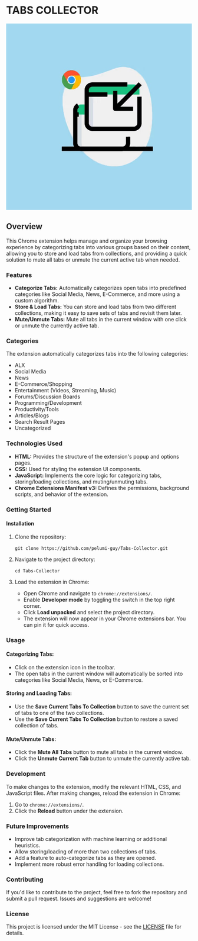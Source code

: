 # TABS COLLECTOR
<p align="center">
 <img src="./images/icon-128x128.png" alt="TabS Collector Icon  "/>
</p>

## Overview

This Chrome extension helps manage and organize your browsing experience by categorizing tabs into various groups based on their content, allowing you to store and load tabs from collections, and providing a quick solution to mute all tabs or unmute the current active tab when needed.

### Features

- **Categorize Tabs:** Automatically categorizes open tabs into predefined categories like Social Media, News, E-Commerce, and more using a custom algorithm.
- **Store & Load Tabs:** You can store and load tabs from two different collections, making it easy to save sets of tabs and revisit them later.
- **Mute/Unmute Tabs:** Mute all tabs in the current window with one click or unmute the currently active tab.

### Categories
The extension automatically categorizes tabs into the following categories:
- ALX
- Social Media
- News
- E-Commerce/Shopping
- Entertainment (Videos, Streaming, Music)
- Forums/Discussion Boards
- Programming/Development
- Productivity/Tools
- Articles/Blogs
- Search Result Pages
- Uncategorized

### Technologies Used

- **HTML:** Provides the structure of the extension's popup and options pages.
- **CSS:** Used for styling the extension UI components.
- **JavaScript:** Implements the core logic for categorizing tabs, storing/loading collections, and muting/unmuting tabs.
- **Chrome Extensions Manifest v3:** Defines the permissions, background scripts, and behavior of the extension.

### Getting Started

#### Installation

1. Clone the repository:
   ```
   git clone https://github.com/pelumi-guy/Tabs-Collector.git
   ```

2. Navigate to the project directory:
    ```
    cd Tabs-Collector
    ```

3. Load the extension in Chrome:
    - Open Chrome and navigate to `chrome://extensions/`.
    - Enable **Developer mode** by toggling the switch in the top right corner.
    - Click **Load unpacked** and select the project directory.
    - The extension will now appear in your Chrome extensions bar. You can pin it for quick access.

### Usage

#### Categorizing Tabs:

- Click on the extension icon in the toolbar.
- The open tabs in the current window will automatically be sorted into categories like Social Media, News, or E-Commerce.

#### Storing and Loading Tabs:

- Use the **Save Current Tabs To Collection** button to save the current set of tabs to one of the two collections.
- Use the **Save Current Tabs To Collection** button to restore a saved collection of tabs.

#### Mute/Unmute Tabs:

- Click the **Mute All Tabs** button to mute all tabs in the current window.
- Click the **Unmute Current Tab** button to unmute the currently active tab.

### Development

To make changes to the extension, modify the relevant HTML, CSS, and JavaScript files. After making changes, reload the extension in Chrome:

1. Go to `chrome://extensions/`.
2. Click the **Reload** button under the extension.

### Future Improvements

- Improve tab categorization with machine learning or additional heuristics.
- Allow storing/loading of more than two collections of tabs.
- Add a feature to auto-categorize tabs as they are opened.
- Implement more robust error handling for loading collections.

### Contributing

If you'd like to contribute to the project, feel free to fork the repository and submit a pull request. Issues and suggestions are welcome!

### License

This project is licensed under the MIT License - see the [LICENSE](./LICENSE.txt) file for details.
